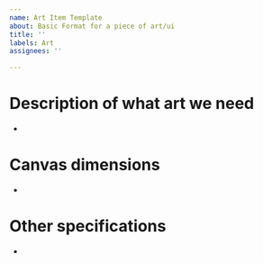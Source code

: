 ```yaml
---
name: Art Item Template
about: Basic Format for a piece of art/ui
title: ''
labels: Art
assignees: ''

---
```


# Description of what art we need
-

# Canvas dimensions
- 

# Other specifications
-
